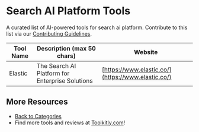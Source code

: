 # Search AI Platform Tools

A curated list of AI-powered tools for search ai platform. Contribute to this list via our [Contributing Guidelines](../CONTRIBUTING.md).

| Tool Name | Description (max 50 chars) | Website |
|-----------|----------------------------|---------|
| Elastic | The Search AI Platform for Enterprise Solutions | [https://www.elastic.co/](https://www.elastic.co/) |

## More Resources
- [Back to Categories](../README.md)
- Find more tools and reviews at [Toolkitly.com](https://toolkitly.com)!
